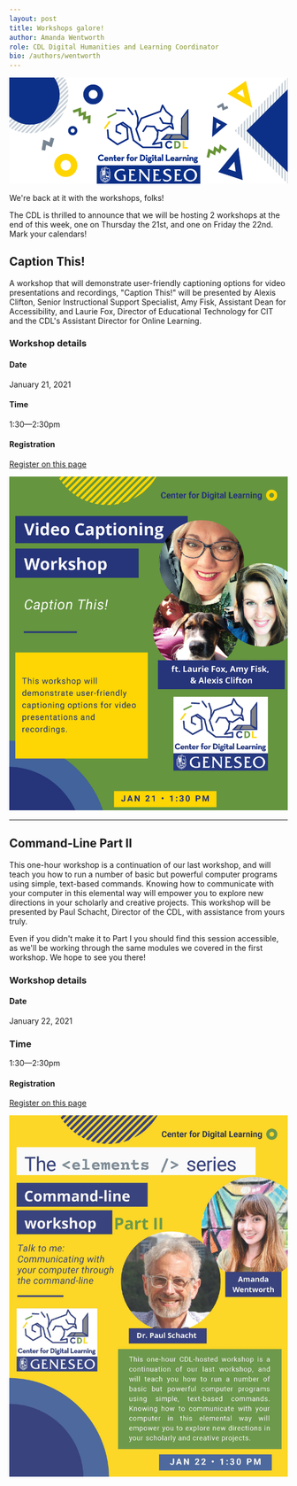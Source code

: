```yaml
---
layout: post
title: Workshops galore!
author: Amanda Wentworth
role: CDL Digital Humanities and Learning Coordinator
bio: /authors/wentworth
---
```


![CDL banner logo](/images/CDLLogoBanner_small.png)

We're back at it with the workshops, folks! 

The CDL is thrilled to announce that we will be hosting 2 workshops at the end of this week, one on Thursday the 21st, and one on Friday the 22nd. Mark your calendars!

## Caption This!

A workshop that will demonstrate user-friendly captioning options for video presentations and recordings, "Caption This!" will be presented by Alexis Clifton, Senior Instructional Support Specialist, Amy Fisk, Assistant Dean for Accessibility, and Laurie Fox, Director of Educational Technology for CIT and the CDL's Assistant Director for Online Learning.

### Workshop details

#### Date 
January 21, 2021

#### Time
1:30—2:30pm

#### Registration
[Register on this page](https://geneseo.zoom.us/meeting/register/tJwtd-6uqDkvG9GavTUSyajGNWo4DMk2OkPg)

![CDL Caption This! workshop flyer](/images/CaptioningMarketing.png)

---

## Command-Line Part II

This one-hour workshop is a continuation of our last workshop, and will teach you how to run a number of basic but powerful computer programs using simple, text-based commands. Knowing how to communicate with your computer in this elemental way will empower you to explore new directions in your scholarly and creative projects. This workshop will be presented by Paul Schacht, Director of the CDL, with assistance from yours truly.

Even if you didn't make it to Part I you should find this session accessible, as we'll be working through the same modules we covered in the first workshop. We hope to see you there!

### Workshop details

#### Date
January 22, 2021

### Time
1:30—2:30pm

#### Registration
[Register on this page](https://geneseo.zoom.us/meeting/register/tJ0od-qpqjIpHdxelFAOg7cvzs7QnwqUgWx0)

![CDL Command-Line workshop flyer](/images/CLPart2Workshop.jpg)
